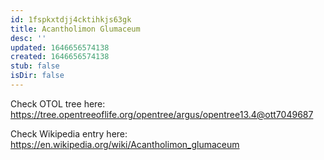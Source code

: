 ```yaml
---
id: 1fspkxtdjj4cktihkjs63gk
title: Acantholimon Glumaceum
desc: ''
updated: 1646656574138
created: 1646656574138
stub: false
isDir: false
---
```

Check OTOL tree here: https://tree.opentreeoflife.org/opentree/argus/opentree13.4@ott7049687


Check Wikipedia entry here: https://en.wikipedia.org/wiki/Acantholimon_glumaceum
